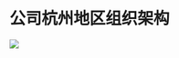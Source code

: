# 公司杭州地区组织架构

![](https://gitcode.net/GaloisField/WORKFLOWS4COMPANY/-/raw/master/resources/pic/about/公司杭州地区组织架构图.png)
